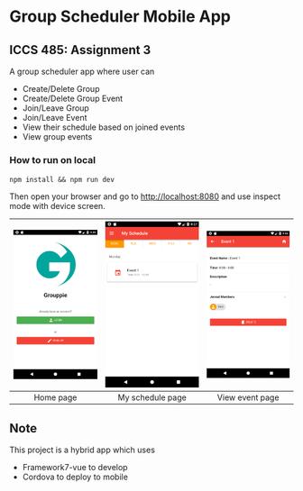 # Group Scheduler Mobile App

## ICCS 485: Assignment 3
A group scheduler app where user can
* Create/Delete Group
* Create/Delete Group Event
* Join/Leave Group
* Join/Leave Event
* View their schedule based on joined events
* View group events

### How to run on local
```
npm install && npm run dev
```
Then open your browser and go to [http://localhost:8080](http://localhost:8080) and use inspect mode with device screen.

| ![Login page](images/home.png) | ![My schedule page](images/my-schedule.png) | ![View event page](images/view-event.png)
|:---:|:---:|:---:|
| Home page | My schedule page | View event page |

## Note
This project is a hybrid app which uses
* Framework7-vue to develop
* Cordova to deploy to mobile
